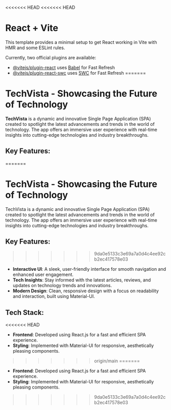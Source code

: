 <<<<<<< HEAD
<<<<<<< HEAD
# React + Vite

This template provides a minimal setup to get React working in Vite with HMR and some ESLint rules.

Currently, two official plugins are available:

- [@vitejs/plugin-react](https://github.com/vitejs/vite-plugin-react/blob/main/packages/plugin-react/README.md) uses [Babel](https://babeljs.io/) for Fast Refresh
- [@vitejs/plugin-react-swc](https://github.com/vitejs/vite-plugin-react-swc) uses [SWC](https://swc.rs/) for Fast Refresh
=======
# TechVista - Showcasing the Future of Technology

**TechVista** is a dynamic and innovative Single Page Application (SPA) created to spotlight the latest advancements and trends in the world of technology. The app offers an immersive user experience with real-time insights into cutting-edge technologies and industry breakthroughs.

## Key Features:
=======
# TechVista - Showcasing the Future of Technology

TechVista is a dynamic and innovative Single Page Application (SPA) created to spotlight the latest advancements and trends in the world of technology. The app offers an immersive user experience with real-time insights into cutting-edge technologies and industry breakthroughs.

## Key Features:

>>>>>>> 9da0e5133c3e69a7a0d4c4ee92cb2ec417578e03
- **Interactive UI**: A sleek, user-friendly interface for smooth navigation and enhanced user engagement.
- **Tech Insights**: Stay informed with the latest articles, reviews, and updates on technology trends and innovations.
- **Modern Design**: Clean, responsive design with a focus on readability and interaction, built using Material-UI.

## Tech Stack:
<<<<<<< HEAD
- **Frontend**: Developed using React.js for a fast and efficient SPA experience.
- **Styling**: Implemented with Material-UI for responsive, aesthetically pleasing components.
>>>>>>> origin/main
=======

- **Frontend**: Developed using React.js for a fast and efficient SPA experience.
- **Styling**: Implemented with Material-UI for responsive, aesthetically pleasing components.
>>>>>>> 9da0e5133c3e69a7a0d4c4ee92cb2ec417578e03
